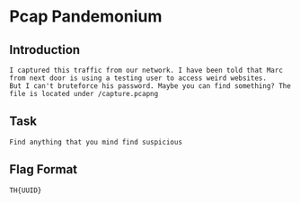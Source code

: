 # Pcap Pandemonium

## Introduction
```
I captured this traffic from our network. I have been told that Marc from next door is using a testing user to access weird websites.
But I can't bruteforce his password. Maybe you can find something? The file is located under /capture.pcapng
```

## Task
```
Find anything that you mind find suspicious
```

## Flag Format
```
TH{UUID}
```
